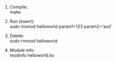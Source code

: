 1) Compile:  
make

2) Run (insert):  
sudo insmod helloworld param1=123 param2='asd'

3) Delete:  
sudo rmmod helloworld

4) Module info:  
modinfo helloworld.ko
